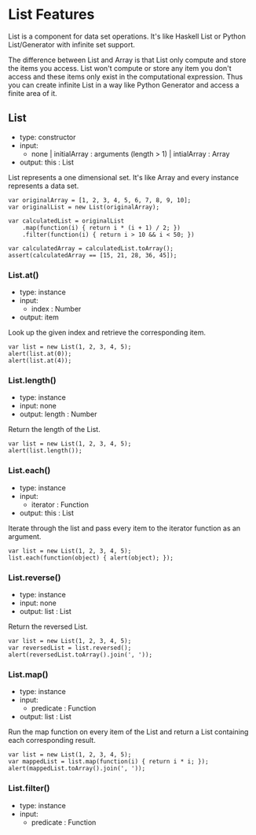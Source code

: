 
# List Features

List is a component for data set operations. It's like Haskell List or Python List/Generator with infinite set support.

The difference between List and Array is that List only compute and store the items you access. List won't compute or store any item you don't access and these items only exist in the computational expression. Thus you can create infinite List in a way like Python Generator and access a finite area of it.

## List

* type: constructor
* input:
	* none | initialArray : arguments (length > 1) | intialArray : Array
* output: this : List

List represents a one dimensional set. It's like Array and every instance represents a data set.

    var originalArray = [1, 2, 3, 4, 5, 6, 7, 8, 9, 10];
    var originalList = new List(originalArray);
    
    var calculatedList = originalList
        .map(function(i) { return i * (i + 1) / 2; })
        .filter(function(i) { return i > 10 && i < 50; })
    
    var calculatedArray = calculatedList.toArray();
    assert(calculatedArray == [15, 21, 28, 36, 45]);

### List.at()

* type: instance
* input:
    * index : Number
* output: item

Look up the given index and retrieve the corresponding item.

    var list = new List(1, 2, 3, 4, 5);
    alert(list.at(0));
    alert(list.at(4));

### List.length()

* type: instance
* input: none
* output: length : Number

Return the length of the List.

    var list = new List(1, 2, 3, 4, 5);
    alert(list.length());

### List.each()

* type: instance
* input:
    * iterator : Function
* output: this : List

Iterate through the list and pass every item to the iterator function as an argument.

    var list = new List(1, 2, 3, 4, 5);
    list.each(function(object) { alert(object); });

### List.reverse()

* type: instance
* input: none
* output: list : List

Return the reversed List.

    var list = new List(1, 2, 3, 4, 5);
    var reversedList = list.reversed();
    alert(reversedList.toArray().join(', '));

### List.map()

* type: instance
* input:
    * predicate : Function
* output: list : List

Run the map function on every item of the List and return a List containing each corresponding result.

    var list = new List(1, 2, 3, 4, 5);
    var mappedList = list.map(function(i) { return i * i; });
    alert(mappedList.toArray().join(', '));

### List.filter()

* type: instance
* input:
    * predicate : Function